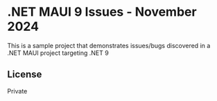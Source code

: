 # .NET MAUI 9 Issues - November 2024

This is a sample project that demonstrates issues/bugs discovered in a .NET MAUI project targeting .NET 9

## License
Private